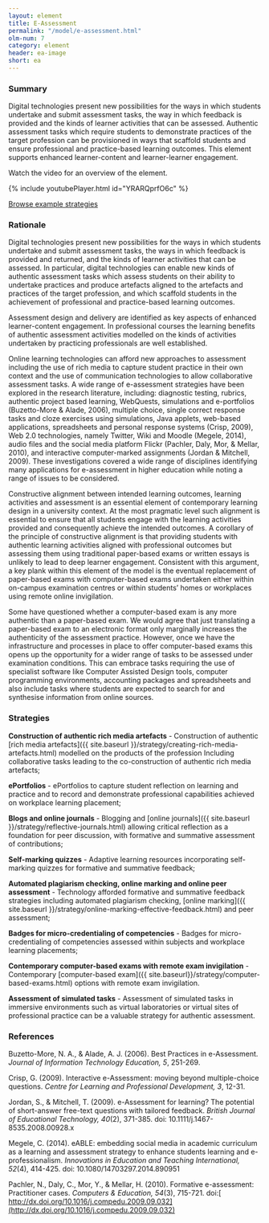 ```yaml
---
layout: element
title: E-Assessment
permalink: "/model/e-assessment.html"
olm-num: 7
category: element
header: ea-image
short: ea
---
```


### Summary

Digital technologies present new possibilities for the ways in which students undertake and submit assessment tasks, the way in which feedback is provided and the kinds of learner activities that can be assessed. Authentic assessment tasks which require students to demonstrate practices of the target profession can be provisioned in ways that scaffold students and ensure professional and practice-based learning outcomes. This element supports enhanced learner-content and learner-learner engagement.

Watch the video for an overview of the element.

{% include youtubePlayer.html id="YRARQprfO6c" %}

<div class="offset-by-two extra-top-padding container">
<a href="{{ site.baseurl }}/tags/EA.html" class="mixer-button pink-bg">Browse example strategies</a>
</div>

### Rationale

Digital technologies present new possibilities for the ways in which students undertake and submit assessment tasks, the ways in which feedback is provided and returned, and the kinds of learner activities that can be assessed. In particular, digital technologies can enable new kinds of authentic assessment tasks which assess students on their ability to undertake practices and produce artefacts aligned to the artefacts and practices of the target profession, and which scaffold students in the achievement of professional and practice-based learning outcomes.

Assessment design and delivery are identified as key aspects of enhanced learner-content engagement. In professional courses the learning benefits of authentic assessment activities modelled on the kinds of activities undertaken by practicing professionals are well established.

Online learning technologies can afford new approaches to assessment including the use of rich media to capture student practice in their own context and the use of communication technologies to allow collaborative assessment tasks. A wide range of e-assessment strategies have been explored in the research literature, including:  diagnostic testing, rubrics, authentic project based learning, WebQuests, simulations and e-portfolios (Buzetto-More & Alade, 2006), multiple choice, single correct response tasks and cloze exercises using simulations, Java applets, web-based applications, spreadsheets and personal response systems (Crisp, 2009), Web 2.0 technologies, namely Twitter, Wiki and Moodle (Megele, 2014), audio files and the social media platform Flickr (Pachler, Daly, Mor, & Mellar, 2010), and interactive computer-marked assignments  (Jordan & Mitchell, 2009). These investigations covered a wide range of disciplines identifying many applications for e-assessment in higher education while noting a range of issues to be considered.

Constructive  alignment between intended learning outcomes, learning activities and assessment is an essential element of contemporary learning design in a university context. At the most pragmatic level such alignment is essential to ensure that all students engage with the learning activities provided and consequently achieve the intended outcomes. A corollary of the principle of constructive alignment is that providing students with authentic learning activities aligned with professional outcomes but assessing them using traditional paper-based exams or written essays is unlikely to lead to deep learner engagement. Consistent with this argument, a key plank within this element of the model is the eventual replacement of paper-based exams with computer-based exams undertaken either within on-campus examination centres or within students’ homes or workplaces using remote online invigilation. 

Some have questioned whether a computer-based exam is any more authentic than a paper-based exam. We would agree that just translating a paper-based exam to an electronic format only marginally increases the authenticity of the assessment practice. However, once we have the infrastructure and processes in place to offer computer-based exams this opens up the opportunity for a wider range of tasks to be assessed under examination conditions. This can embrace tasks requiring the use of specialist software like Computer Assisted Design tools, computer programming environments, accounting packages and spreadsheets and also include tasks where students are expected to search for and synthesise information from online sources.

### <a name="EA-strategies"></a>Strategies

**Construction of authentic rich media artefacts** - Construction of authentic [rich media artefacts]({{ site.baseurl }}/strategy/creating-rich-media-artefacts.html) modelled on the products of the profession Including collaborative tasks leading to the co-construction of authentic rich media artefacts;

**ePortfolios** - ePortfolios to capture student reflection on learning and practice and to record and demonstrate professional capabilities achieved on workplace learning placement;

**Blogs and online journals** - Blogging and [online journals]({{ site.baseurl }}/strategy/reflective-journals.html) allowing critical reflection as a foundation for peer discussion, with formative and summative assessment of contributions;

**Self-marking quizzes** - Adaptive learning resources incorporating self-marking quizzes for formative and summative feedback;

**Automated plagiarism checking, online marking and online peer assessment** - Technology afforded formative and summative feedback strategies including automated plagiarism checking, [online marking]({{ site.baseurl }}/strategy/online-marking-effective-feedback.html) and peer assessment;

**Badges for micro-credentialing of competencies** - Badges for micro-credentialing of competencies assessed within subjects and workplace learning placements;

**Contemporary computer-based exams with remote exam invigilation** - Contemporary [computer-based exam]({{ site.baseurl}}/strategy/computer-based-exams.html) options with remote exam invigilation.

**Assessment of simulated tasks** - Assessment of simulated tasks in immersive environments such as virtual laboratories or virtual sites of professional practice can be a valuable strategy for authentic assessment.

### References

<div class="apa-ref" markdown="1">

Buzetto-More, N. A., & Alade, A. J. (2006). Best Practices in e-Assessment. *Journal of Information Technology Education, 5*, 251-269.

Crisp, G. (2009). Interactive e-Assessment: moving beyond multiple-choice questions. *Centre for Learning and Professional Development, 3*, 12-31.

Jordan, S., & Mitchell, T. (2009). e-Assessment for learning? The potential of short-answer free-text questions with tailored feedback. *British Journal of Educational Technology, 40*(2), 371-385. doi: 10.1111/j.1467-8535.2008.00928.x

Megele, C. (2014). eABLE: embedding social media in academic curriculum as a learning and assessment strategy to enhance students learning and e-professionalism. *Innovations in Education and Teaching International, 52*(4), 414-425. doi: 10.1080/14703297.2014.890951

Pachler, N., Daly, C., Mor, Y., & Mellar, H. (2010). Formative e-assessment: Practitioner cases. *Computers & Education, 54*(3), 715-721. doi:[ http://dx.doi.org/10.1016/j.compedu.2009.09.032](http://dx.doi.org/10.1016/j.compedu.2009.09.032)

</div>

